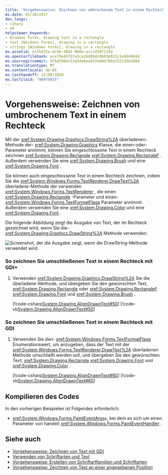 ```yaml
---
title: 'Vorgehensweise: Zeichnen von umbrochenem Text in einem Rechteck'
ms.date: 03/30/2017
dev_langs:
- csharp
- vb
helpviewer_keywords:
- Windows Forms, drawing text in a rectangle
- text [Windows Forms], drawing in a rectangle
- strings [Windows Forms], drawing in a rectangle
ms.assetid: e1fb432a-dc90-48b5-9b6b-acc14507133d
ms.openlocfilehash: ace79e45737a3ce26d8bdcd603e923c1e6040d4d
ms.sourcegitcommit: 9f6df084c53a3da0ea657ed0d708a72213683084
ms.translationtype: MT
ms.contentlocale: de-DE
ms.lasthandoff: 12/09/2020
ms.locfileid: "96975915"
---
```

# <a name="how-to-draw-wrapped-text-in-a-rectangle"></a>Vorgehensweise: Zeichnen von umbrochenem Text in einem Rechteck
Mit der <xref:System.Drawing.Graphics.DrawString%2A> überladenen-Methode der- <xref:System.Drawing.Graphics> Klasse, die einen-oder-Parameter annimmt, können Sie eingeschlossene Text in einem Rechteck zeichnen <xref:System.Drawing.Rectangle> <xref:System.Drawing.RectangleF> . Außerdem verwenden Sie eine <xref:System.Drawing.Brush> und eine <xref:System.Drawing.Font> .  
  
 Sie können auch eingeschlossene Text in einem Rechteck zeichnen, indem Sie die <xref:System.Windows.Forms.TextRenderer.DrawText%2A> überladene-Methode der verwenden <xref:System.Windows.Forms.TextRenderer> , die einen <xref:System.Drawing.Rectangle> -Parameter und einen- <xref:System.Windows.Forms.TextFormatFlags> Parameter annimmt. Außerdem verwenden Sie eine <xref:System.Drawing.Color> und eine <xref:System.Drawing.Font> .  
  
 Die folgende Abbildung zeigt die Ausgabe von Text, der im Rechteck gezeichnet wird, wenn Sie die- <xref:System.Drawing.Graphics.DrawString%2A> Methode verwenden:
  
 ![Screenshot, der die Ausgabe zeigt, wenn die DrawString-Methode verwendet wird.](./media/how-to-draw-wrapped-text-in-a-rectangle/drawstring-method-font-text.png)  
  
### <a name="to-draw-wrapped-text-in-a-rectangle-with-gdi"></a>So zeichnen Sie umschließenen Text in einem Rechteck mit GDI+  
  
1. Verwenden <xref:System.Drawing.Graphics.DrawString%2A> Sie die überladene-Methode, und übergeben Sie den gewünschten Text, <xref:System.Drawing.Rectangle> oder <xref:System.Drawing.RectangleF> <xref:System.Drawing.Font> und <xref:System.Drawing.Brush> .  
  
     [!code-csharp[System.Drawing.AlignDrawnText#50](~/samples/snippets/csharp/VS_Snippets_Winforms/System.Drawing.AlignDrawnText/CS/Form1.cs#50)]
     [!code-vb[System.Drawing.AlignDrawnText#50](~/samples/snippets/visualbasic/VS_Snippets_Winforms/System.Drawing.AlignDrawnText/VB/Form1.vb#50)]  
  
### <a name="to-draw-wrapped-text-in-a-rectangle-with-gdi"></a>So zeichnen Sie umschließenen Text in einem Rechteck mit GDI  
  
1. Verwenden Sie den- <xref:System.Windows.Forms.TextFormatFlags> Enumerationswert, um anzugeben, dass der Text mit der <xref:System.Windows.Forms.TextRenderer.DrawText%2A> überladenen Methode umschließt werden soll, und übergeben Sie den gewünschten Text, <xref:System.Drawing.Rectangle> <xref:System.Drawing.Font> und <xref:System.Drawing.Color> .  
  
     [!code-csharp[System.Drawing.AlignDrawnText#60](~/samples/snippets/csharp/VS_Snippets_Winforms/System.Drawing.AlignDrawnText/CS/Form1.cs#60)]
     [!code-vb[System.Drawing.AlignDrawnText#60](~/samples/snippets/visualbasic/VS_Snippets_Winforms/System.Drawing.AlignDrawnText/VB/Form1.vb#60)]  
  
## <a name="compiling-the-code"></a>Kompilieren des Codes  
 In den vorherigen Beispielen ist Folgendes erforderlich:  
  
- <xref:System.Windows.Forms.PaintEventArgs>`e`, bei dem es sich um einen Parameter von handelt <xref:System.Windows.Forms.PaintEventHandler> .  
  
## <a name="see-also"></a>Siehe auch

- [Vorgehensweise: Zeichnen von Text mit GDI](how-to-draw-text-with-gdi.md)
- [Verwenden von Schriftarten und Text](using-fonts-and-text.md)
- [Vorgehensweise: Erstellen von Schriftartfamilien und Schriftarten](how-to-construct-font-families-and-fonts.md)
- [Vorgehensweise: Zeichnen von Text an einer angegebenen Position](how-to-draw-text-at-a-specified-location.md)
